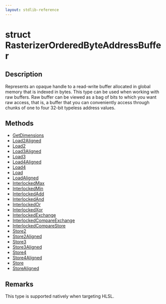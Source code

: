 ```yaml
---
layout: stdlib-reference
---
```


# struct RasterizerOrderedByteAddressBuffer

## Description

Represents an opaque handle to a read-write buffer allocated in global memory that is indexed in bytes.
This type can be used when working with raw buffers. Raw buffer can be viewed as a bag of bits to
which you want raw access, that is, a buffer that you can conveniently access through chunks of one to
four 32-bit typeless address values.

## Methods

* [GetDimensions](/stdlib-reference/types/rasterizerorderedbyteaddressbuffer-0ahls/getdimensions-03)
* [Load2Aligned](/stdlib-reference/types/rasterizerorderedbyteaddressbuffer-0ahls/load2aligned-05)
* [Load2](/stdlib-reference/types/rasterizerorderedbyteaddressbuffer-0ahls/load2-0)
* [Load3Aligned](/stdlib-reference/types/rasterizerorderedbyteaddressbuffer-0ahls/load3aligned-05)
* [Load3](/stdlib-reference/types/rasterizerorderedbyteaddressbuffer-0ahls/load3-0)
* [Load4Aligned](/stdlib-reference/types/rasterizerorderedbyteaddressbuffer-0ahls/load4aligned-05)
* [Load4](/stdlib-reference/types/rasterizerorderedbyteaddressbuffer-0ahls/load4-0)
* [Load](/stdlib-reference/types/rasterizerorderedbyteaddressbuffer-0ahls/load-0)
* [LoadAligned](/stdlib-reference/types/rasterizerorderedbyteaddressbuffer-0ahls/loadaligned-04)
* [InterlockedMax](/stdlib-reference/types/rasterizerorderedbyteaddressbuffer-0ahls/interlockedmax-0b)
* [InterlockedMin](/stdlib-reference/types/rasterizerorderedbyteaddressbuffer-0ahls/interlockedmin-0b)
* [InterlockedAdd](/stdlib-reference/types/rasterizerorderedbyteaddressbuffer-0ahls/interlockedadd-0b)
* [InterlockedAnd](/stdlib-reference/types/rasterizerorderedbyteaddressbuffer-0ahls/interlockedand-0b)
* [InterlockedOr](/stdlib-reference/types/rasterizerorderedbyteaddressbuffer-0ahls/interlockedor-0b)
* [InterlockedXor](/stdlib-reference/types/rasterizerorderedbyteaddressbuffer-0ahls/interlockedxor-0b)
* [InterlockedExchange](/stdlib-reference/types/rasterizerorderedbyteaddressbuffer-0ahls/interlockedexchange-0b)
* [InterlockedCompareExchange](/stdlib-reference/types/rasterizerorderedbyteaddressbuffer-0ahls/interlockedcompareexchange-0bi)
* [InterlockedCompareStore](/stdlib-reference/types/rasterizerorderedbyteaddressbuffer-0ahls/interlockedcomparestore-0bi)
* [Store2](/stdlib-reference/types/rasterizerorderedbyteaddressbuffer-0ahls/store2-0)
* [Store2Aligned](/stdlib-reference/types/rasterizerorderedbyteaddressbuffer-0ahls/store2aligned-06)
* [Store3](/stdlib-reference/types/rasterizerorderedbyteaddressbuffer-0ahls/store3-0)
* [Store3Aligned](/stdlib-reference/types/rasterizerorderedbyteaddressbuffer-0ahls/store3aligned-06)
* [Store4](/stdlib-reference/types/rasterizerorderedbyteaddressbuffer-0ahls/store4-0)
* [Store4Aligned](/stdlib-reference/types/rasterizerorderedbyteaddressbuffer-0ahls/store4aligned-06)
* [Store](/stdlib-reference/types/rasterizerorderedbyteaddressbuffer-0ahls/store-0)
* [StoreAligned](/stdlib-reference/types/rasterizerorderedbyteaddressbuffer-0ahls/storealigned-05)

## Remarks


This type is supported natively when targeting HLSL.


